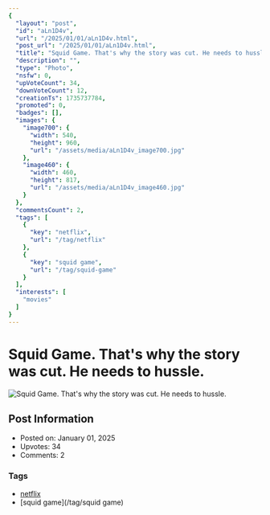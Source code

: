 ```yaml
---
{
  "layout": "post",
  "id": "aLn1D4v",
  "url": "/2025/01/01/aLn1D4v.html",
  "post_url": "/2025/01/01/aLn1D4v.html",
  "title": "Squid Game. That's why the story was cut. He needs to hussle.",
  "description": "",
  "type": "Photo",
  "nsfw": 0,
  "upVoteCount": 34,
  "downVoteCount": 12,
  "creationTs": 1735737784,
  "promoted": 0,
  "badges": [],
  "images": {
    "image700": {
      "width": 540,
      "height": 960,
      "url": "/assets/media/aLn1D4v_image700.jpg"
    },
    "image460": {
      "width": 460,
      "height": 817,
      "url": "/assets/media/aLn1D4v_image460.jpg"
    }
  },
  "commentsCount": 2,
  "tags": [
    {
      "key": "netflix",
      "url": "/tag/netflix"
    },
    {
      "key": "squid game",
      "url": "/tag/squid-game"
    }
  ],
  "interests": [
    "movies"
  ]
}
---
```


# Squid Game. That's why the story was cut. He needs to hussle.

![Squid Game. That's why the story was cut. He needs to hussle.](/assets/media/aLn1D4v_image700.jpg)

## Post Information

- Posted on: January 01, 2025
- Upvotes: 34
- Comments: 2

### Tags

- [netflix](/tag/netflix)
- [squid game](/tag/squid game)
